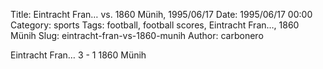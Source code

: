 Title: Eintracht Fran… vs. 1860 Münih, 1995/06/17
Date: 1995/06/17 00:00
Category: sports
Tags: football, football scores, Eintracht Fran…, 1860 Münih
Slug: eintracht-fran-vs-1860-munih
Author: carbonero


Eintracht Fran… 3 - 1 1860 Münih
